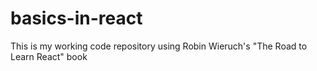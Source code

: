# basics-in-react
This is my working code repository using Robin Wieruch's "The Road to Learn React" book
